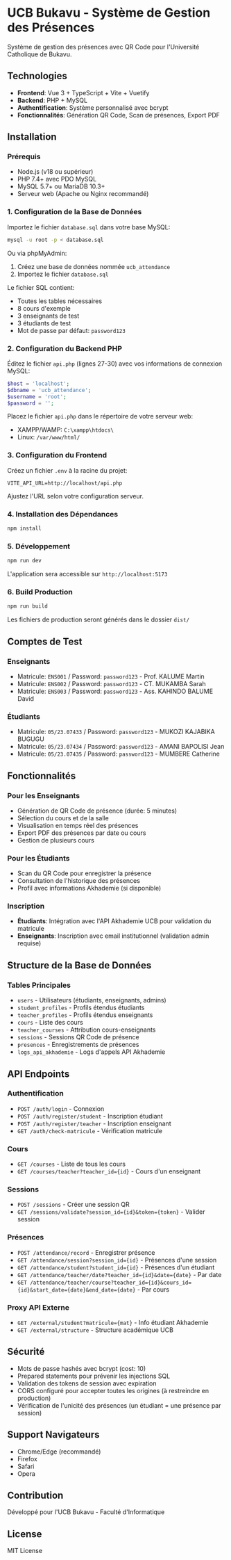 # UCB Bukavu - Système de Gestion des Présences

Système de gestion des présences avec QR Code pour l'Université Catholique de Bukavu.

## Technologies

- **Frontend**: Vue 3 + TypeScript + Vite + Vuetify
- **Backend**: PHP + MySQL
- **Authentification**: Système personnalisé avec bcrypt
- **Fonctionnalités**: Génération QR Code, Scan de présences, Export PDF

## Installation

### Prérequis

- Node.js (v18 ou supérieur)
- PHP 7.4+ avec PDO MySQL
- MySQL 5.7+ ou MariaDB 10.3+
- Serveur web (Apache ou Nginx recommandé)

### 1. Configuration de la Base de Données

Importez le fichier `database.sql` dans votre base MySQL:

```bash
mysql -u root -p < database.sql
```

Ou via phpMyAdmin:
1. Créez une base de données nommée `ucb_attendance`
2. Importez le fichier `database.sql`

Le fichier SQL contient:
- Toutes les tables nécessaires
- 8 cours d'exemple
- 3 enseignants de test
- 3 étudiants de test
- Mot de passe par défaut: `password123`

### 2. Configuration du Backend PHP

Éditez le fichier `api.php` (lignes 27-30) avec vos informations de connexion MySQL:

```php
$host = 'localhost';
$dbname = 'ucb_attendance';
$username = 'root';
$password = '';
```

Placez le fichier `api.php` dans le répertoire de votre serveur web:
- XAMPP/WAMP: `C:\xampp\htdocs\`
- Linux: `/var/www/html/`

### 3. Configuration du Frontend

Créez un fichier `.env` à la racine du projet:

```env
VITE_API_URL=http://localhost/api.php
```

Ajustez l'URL selon votre configuration serveur.

### 4. Installation des Dépendances

```bash
npm install
```

### 5. Développement

```bash
npm run dev
```

L'application sera accessible sur `http://localhost:5173`

### 6. Build Production

```bash
npm run build
```

Les fichiers de production seront générés dans le dossier `dist/`

## Comptes de Test

### Enseignants
- Matricule: `ENS001` / Password: `password123` - Prof. KALUME Martin
- Matricule: `ENS002` / Password: `password123` - CT. MUKAMBA Sarah
- Matricule: `ENS003` / Password: `password123` - Ass. KAHINDO BALUME David

### Étudiants
- Matricule: `05/23.07433` / Password: `password123` - MUKOZI KAJABIKA BUGUGU
- Matricule: `05/23.07434` / Password: `password123` - AMANI BAPOLISI Jean
- Matricule: `05/23.07435` / Password: `password123` - MUMBERE Catherine

## Fonctionnalités

### Pour les Enseignants
- Génération de QR Code de présence (durée: 5 minutes)
- Sélection du cours et de la salle
- Visualisation en temps réel des présences
- Export PDF des présences par date ou cours
- Gestion de plusieurs cours

### Pour les Étudiants
- Scan du QR Code pour enregistrer la présence
- Consultation de l'historique des présences
- Profil avec informations Akhademie (si disponible)

### Inscription
- **Étudiants**: Intégration avec l'API Akhademie UCB pour validation du matricule
- **Enseignants**: Inscription avec email institutionnel (validation admin requise)

## Structure de la Base de Données

### Tables Principales
- `users` - Utilisateurs (étudiants, enseignants, admins)
- `student_profiles` - Profils étendus étudiants
- `teacher_profiles` - Profils étendus enseignants
- `cours` - Liste des cours
- `teacher_courses` - Attribution cours-enseignants
- `sessions` - Sessions QR Code de présence
- `presences` - Enregistrements de présences
- `logs_api_akhademie` - Logs d'appels API Akhademie

## API Endpoints

### Authentification
- `POST /auth/login` - Connexion
- `POST /auth/register/student` - Inscription étudiant
- `POST /auth/register/teacher` - Inscription enseignant
- `GET /auth/check-matricule` - Vérification matricule

### Cours
- `GET /courses` - Liste de tous les cours
- `GET /courses/teacher?teacher_id={id}` - Cours d'un enseignant

### Sessions
- `POST /sessions` - Créer une session QR
- `GET /sessions/validate?session_id={id}&token={token}` - Valider session

### Présences
- `POST /attendance/record` - Enregistrer présence
- `GET /attendance/session?session_id={id}` - Présences d'une session
- `GET /attendance/student?student_id={id}` - Présences d'un étudiant
- `GET /attendance/teacher/date?teacher_id={id}&date={date}` - Par date
- `GET /attendance/teacher/course?teacher_id={id}&cours_id={id}&start_date={date}&end_date={date}` - Par cours

### Proxy API Externe
- `GET /external/student?matricule={mat}` - Info étudiant Akhademie
- `GET /external/structure` - Structure académique UCB

## Sécurité

- Mots de passe hashés avec bcrypt (cost: 10)
- Prepared statements pour prévenir les injections SQL
- Validation des tokens de session avec expiration
- CORS configuré pour accepter toutes les origines (à restreindre en production)
- Vérification de l'unicité des présences (un étudiant = une présence par session)

## Support Navigateurs

- Chrome/Edge (recommandé)
- Firefox
- Safari
- Opera

## Contribution

Développé pour l'UCB Bukavu - Faculté d'Informatique

## License

MIT License
